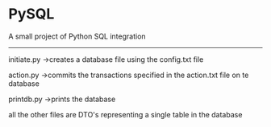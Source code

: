# PySQL
A small project of Python SQL integration


-------------------------------------------
initiate.py ->creates a database file using the config.txt file

action.py ->commits the transactions specified in the action.txt file on te database

printdb.py ->prints the database

all the other files are DTO's representing a single table in the database
